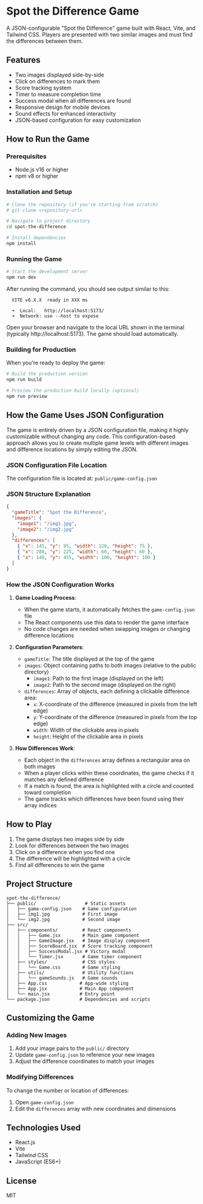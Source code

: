 # Spot the Difference Game

A JSON-configurable "Spot the Difference" game built with React, Vite, and Tailwind CSS. Players are presented with two similar images and must find the differences between them.

## Features

- Two images displayed side-by-side
- Click on differences to mark them
- Score tracking system
- Timer to measure completion time
- Success modal when all differences are found
- Responsive design for mobile devices
- Sound effects for enhanced interactivity
- JSON-based configuration for easy customization

## How to Run the Game

### Prerequisites
- Node.js v16 or higher
- npm v8 or higher

### Installation and Setup

```bash
# Clone the repository (if you're starting from scratch)
# git clone <repository-url>

# Navigate to project directory
cd spot-the-difference

# Install dependencies
npm install
```

### Running the Game

```bash
# Start the development server
npm run dev
```

After running the command, you should see output similar to this:

```
  VITE v6.X.X  ready in XXX ms

  ➜  Local:   http://localhost:5173/
  ➜  Network: use --host to expose
```

Open your browser and navigate to the local URL shown in the terminal (typically http://localhost:5173). The game should load automatically.

### Building for Production

When you're ready to deploy the game:

```bash
# Build the production version
npm run build

# Preview the production build locally (optional)
npm run preview
```

## How the Game Uses JSON Configuration

The game is entirely driven by a JSON configuration file, making it highly customizable without changing any code. This configuration-based approach allows you to create multiple game levels with different images and difference locations by simply editing the JSON.

### JSON Configuration File Location

The configuration file is located at: `public/game-config.json`

### JSON Structure Explanation

```json
{
  "gameTitle": "Spot the Difference",
  "images": {
    "image1": "/img1.jpg",
    "image2": "/img2.jpg"
  },
  "differences": [
    { "x": 145, "y": 95, "width": 120, "height": 75 },
    { "x": 280, "y": 225, "width": 60, "height": 60 },
    { "x": 140, "y": 455, "width": 100, "height": 100 }
  ]
}
```

### How the JSON Configuration Works

1. **Game Loading Process**:
   - When the game starts, it automatically fetches the `game-config.json` file
   - The React components use this data to render the game interface
   - No code changes are needed when swapping images or changing difference locations

2. **Configuration Parameters**:
   - `gameTitle`: The title displayed at the top of the game
   - `images`: Object containing paths to both images (relative to the public directory)
     - `image1`: Path to the first image (displayed on the left)
     - `image2`: Path to the second image (displayed on the right)
   - `differences`: Array of objects, each defining a clickable difference area:
     - `x`: X-coordinate of the difference (measured in pixels from the left edge)
     - `y`: Y-coordinate of the difference (measured in pixels from the top edge)
     - `width`: Width of the clickable area in pixels
     - `height`: Height of the clickable area in pixels

3. **How Differences Work**:
   - Each object in the `differences` array defines a rectangular area on both images
   - When a player clicks within these coordinates, the game checks if it matches any defined difference
   - If a match is found, the area is highlighted with a circle and counted toward completion
   - The game tracks which differences have been found using their array indices

## How to Play

1. The game displays two images side by side
2. Look for differences between the two images
3. Click on a difference when you find one
4. The difference will be highlighted with a circle
5. Find all differences to win the game

## Project Structure

```
spot-the-difference/
├── public/                  # Static assets
│   ├── game-config.json    # Game configuration
│   ├── img1.jpg            # First image
│   └── img2.jpg            # Second image
├── src/
│   ├── components/         # React components
│   │   ├── Game.jsx        # Main game component
│   │   ├── GameImage.jsx   # Image display component
│   │   ├── ScoreBoard.jsx  # Score tracking component
│   │   ├── SuccessModal.jsx # Victory modal
│   │   └── Timer.jsx       # Game timer component
│   ├── styles/             # CSS styles
│   │   └── Game.css        # Game styling
│   ├── utils/              # Utility functions
│   │   └── gameSounds.js   # Game sounds
│   ├── App.css            # App-wide styling
│   ├── App.jsx            # Main App component
│   └── main.jsx           # Entry point
└── package.json           # Dependencies and scripts
```

## Customizing the Game

### Adding New Images

1. Add your image pairs to the `public/` directory
2. Update `game-config.json` to reference your new images
3. Adjust the difference coordinates to match your images

### Modifying Differences

To change the number or location of differences:

1. Open `game-config.json`
2. Edit the `differences` array with new coordinates and dimensions

## Technologies Used

- React.js
- Vite
- Tailwind CSS
- JavaScript (ES6+)

## License

MIT

